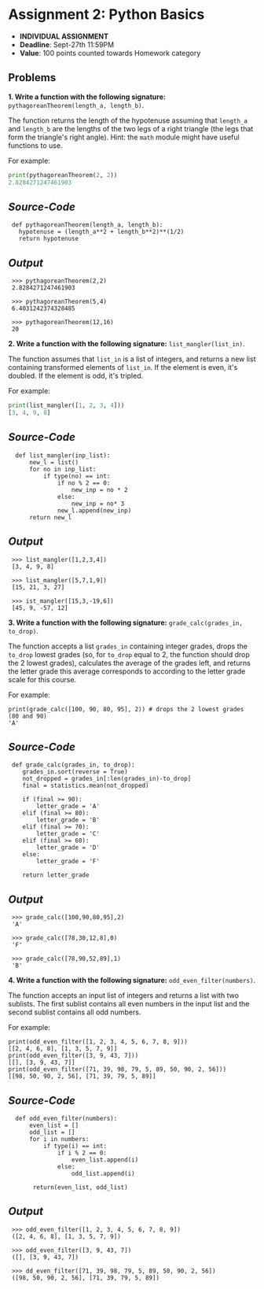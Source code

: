# Assignment 2: Python Basics

* **INDIVIDUAL ASSIGNMENT**
* **Deadline**: Sept-27th 11:59PM
* **Value**: 100 points counted towards Homework category

## Problems

**1. Write a function with the following signature:** `pythagoreanTheorem(length_a, length_b)`.

The function returns the length of the hypotenuse assuming that `length_a` and `length_b` are the lengths of the two legs of a right triangle (the legs that form the triangle's right angle). Hint: the `math` module might have useful functions to use.

For example:
```python
print(pythagoreanTheorem(2, 2))
2.8284271247461903
```
## *Source-Code*

     def pythagoreanTheorem(length_a, length_b):
       hypotenuse = (length_a**2 + length_b**2)**(1/2)
       return hypotenuse
    
## *Output*

     >>> pythagoreanTheorem(2,2)
     2.8284271247461903
     
     >>> pythagoreanTheorem(5,4) 
     6.4031242374328485

     >>> pythagoreanTheorem(12,16)
     20
     

**2. Write a function with the following signature:** `list_mangler(list_in)`.

The function assumes that `list_in` is a list of integers, and returns a new list containing transformed elements of `list_in`. If the element is even, it's doubled. If the element is odd, it's tripled.

For example:

```python
print(list_mangler([1, 2, 3, 4]))
[3, 4, 9, 8]
```
## *Source-Code*
         
      def list_mangler(inp_list):
          new_l = list()
          for no in inp_list:
              if type(no) == int:
                  if no % 2 == 0:
                      new_inp = no * 2
                  else:
                      new_inp = no* 3
                  new_l.append(new_inp)
          return new_l
 
 ## *Output*  

     >>> list_mangler([1,2,3,4])
     [3, 4, 9, 8]

     >>> list_mangler([5,7,1,9])
     [15, 21, 3, 27]

     >>> ist_mangler([15,3,-19,6])
     [45, 9, -57, 12]

**3. Write a function with the following signature:** `grade_calc(grades_in, to_drop)`.

The function accepts a list `grades_in` containing integer grades, drops the `to_drop` lowest grades (so, for `to_drop` equal to 2, the function should drop the 2 lowest grades), calculates the average of the grades left, and returns the letter grade this average corresponds to according to the letter grade scale for this course.

For example:

```
print(grade_calc([100, 90, 80, 95], 2)) # drops the 2 lowest grades (80 and 90)
'A'
```
## *Source-Code*
         
     def grade_calc(grades_in, to_drop):
        grades_in.sort(reverse = True)
        not_dropped = grades_in[:len(grades_in)-to_drop]
        final = statistics.mean(not_dropped)

        if (final >= 90):
            letter_grade = 'A'
        elif (final >= 80):
            letter_grade = 'B'
        elif (final >= 70):
            letter_grade = 'C'
        elif (final >= 60):
            letter_grade = 'D'
        else:
            letter_grade = 'F'

        return letter_grade
        
## *Output*  

     >>> grade_calc([100,90,80,95],2)
     'A'

     >>> grade_calc([78,30,12,8],0)
     'F'

     >>> grade_calc([78,90,52,89],1)
     'B'


**4. Write a function with the following signature:** `odd_even_filter(numbers)`.

The function accepts an input list of integers and returns a list with two sublists. The first sublist contains all even numbers in the input list and the second sublist contains all odd numbers.

For example:
```
print(odd_even_filter([1, 2, 3, 4, 5, 6, 7, 8, 9]))
[[2, 4, 6, 8], [1, 3, 5, 7, 9]]
print(odd_even_filter([3, 9, 43, 7]))
[[], [3, 9, 43, 7]]
print(odd_even_filter([71, 39, 98, 79, 5, 89, 50, 90, 2, 56]))
[[98, 50, 90, 2, 56], [71, 39, 79, 5, 89]]
```
## *Source-Code*

      def odd_even_filter(numbers):
          even_list = []
          odd_list = []
          for i in numbers:
              if type(i) == int:
                  if i % 2 == 0:
                      even_list.append(i)
                  else:
                      odd_list.append(i)

           return(even_list, odd_list)
 
 ## *Output*  

     >>> odd_even_filter([1, 2, 3, 4, 5, 6, 7, 8, 9])
     ([2, 4, 6, 8], [1, 3, 5, 7, 9])

     >>> odd_even_filter([3, 9, 43, 7])
     ([], [3, 9, 43, 7])

     >>> dd_even_filter([71, 39, 98, 79, 5, 89, 50, 90, 2, 56])
     ([98, 50, 90, 2, 56], [71, 39, 79, 5, 89])
